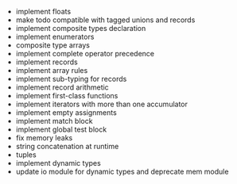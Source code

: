 - implement floats
- make todo compatible with tagged unions and records
- implement composite types declaration
- implement enumerators
- composite type arrays
- implement complete operator precedence
- implement records
- implement array rules
- implement sub-typing for records
- implement record arithmetic
- implement first-class functions
- implement iterators with more than one accumulator
- implement empty assignments
- implement match block
- implement global test block
- fix memory leaks
- string concatenation at runtime
- tuples
- implement dynamic types
- update io module for dynamic types and deprecate mem module
